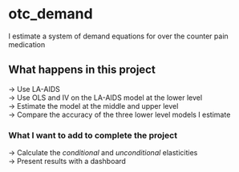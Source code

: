 # otc_demand
I estimate a system of demand equations for over the counter pain medication

## What happens in this project
-> Use LA-AIDS  
-> Use OLS and IV on the LA-AIDS model at the lower level  
-> Estimate the model at the middle and upper level  
-> Compare the accuracy of the three lower level models I estimate

### What I want to add to complete the project
-> Calculate the _conditional_ and _unconditional_ elasticities  
-> Present results with a dashboard
